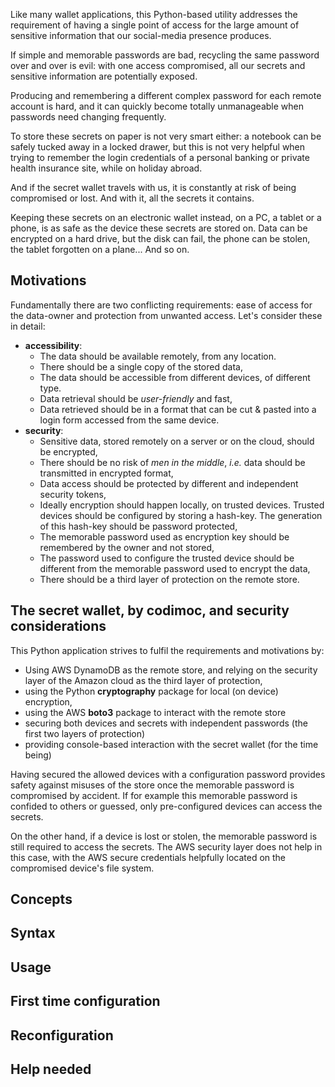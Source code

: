 Like many wallet applications, this Python-based utility addresses the requirement of having a single point of access for the large amount
of sensitive information that our social-media presence produces.

If simple and memorable passwords are bad, recycling the same password over and over is evil: with one access compromised, all our secrets and sensitive information are potentially exposed.

Producing and remembering a different complex password for each remote account is hard, and it can quickly become totally unmanageable when passwords need changing frequently.

To store these secrets on paper is not very smart either: a notebook can be safely tucked away in a locked drawer, 
but this is not very helpful when trying to remember the login credentials of a personal banking or private health insurance site, while on holiday abroad.

And if the secret wallet travels with us, it is constantly at risk of being compromised or lost. And with it, all the secrets it contains.

Keeping these secrets on an electronic wallet instead, on a PC, a tablet or a phone, is as safe as the device these secrets are stored on.
Data can be encrypted on a hard drive, but the disk can fail, the phone can be stolen, the tablet forgotten on a plane... And so on.

## Motivations

Fundamentally there are two conflicting requirements: ease of access for the data-owner and protection from unwanted access.
Let's consider these in detail:
* **accessibility**: 
    * The data should be available remotely, from any location. 
    * There should be a single copy of the stored data,
    * The data should be accessible from different devices, of different type. 
    * Data retrieval should be _user-friendly_ and fast,
    * Data retrieved should be in a format that can be cut & pasted into a login form accessed from the same device. 
* **security**:
    * Sensitive data, stored remotely on a server or on the cloud, should be encrypted,
    * There should be no risk of _men in the middle_, _i.e._ data should be transmitted in encrypted format,
    * Data access should be protected by different and independent security tokens,
    * Ideally encryption should happen locally, on trusted devices. Trusted devices should be configured
    by storing a hash-key. The generation of this hash-key should be password protected, 
    * The memorable password used as encryption key should be remembered by the owner and not stored,
    * The password used to configure the trusted device should be different from the memorable password used
    to encrypt the data,
    * There should be a third layer of protection on the remote store. 


## The secret wallet, by codimoc, and security considerations

This Python application strives to fulfil the requirements and motivations by:
* Using AWS DynamoDB as the remote store, and relying on the security layer of the Amazon cloud as the third layer of protection, 
* using the Python **cryptography** package for local (on device) encryption,
* using the AWS **boto3** package to interact with the remote store
* securing both devices and secrets with independent passwords (the first two layers of protection)
* providing console-based interaction with the secret wallet (for the time being)

Having secured the allowed devices with a configuration password provides safety against misuses of the store once the memorable password is
compromised by accident. If for example this memorable password is confided to others or guessed, only pre-configured devices can access 
the secrets.

On the other hand, if a device is lost or stolen, the memorable password is still required to access the secrets. The AWS security layer does not help in this case, 
with the AWS secure credentials helpfully located on the compromised device's file system.

## Concepts

## Syntax

## Usage

## First time configuration

## Reconfiguration

## Help needed
